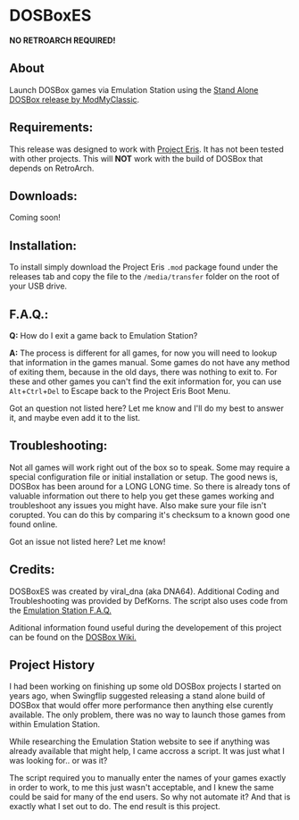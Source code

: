 # DOSBoxES

**NO RETROARCH REQUIRED!**

## About

Launch DOSBox games via Emulation Station using the [Stand Alone DOSBox release by ModMyClassic](https://classicmodscloud.com/project_eris/mods/1.0.0/dosbox_0.7.4_SONYPSC-cfb0146.mod).


## Requirements:

This release was designed to work with [Project Eris](https://modmyclassic.com/project-eris/). It has not been tested with other projects. This will **NOT** work with the build of DOSBox that depends on RetroArch.

## Downloads:

Coming soon!

## Installation:

To install simply download the Project Eris `.mod` package found under the releases tab and copy the file to the `/media/transfer` folder on the root of your USB drive.

## F.A.Q.:

**Q:** How do I exit a game back to Emulation Station?

**A:** The process is different for all games, for now you will need to lookup that information in the games manual. Some games do not have any method of exiting them, because in the old days, there was nothing to exit to. For these and other games you can't find the exit information for, you can use `Alt`+`Ctrl`+`Del` to Escape back to the Project Eris Boot Menu.

Got an question not listed here? Let me know and I'll do my best to answer it, and maybe even add it to the list.

## Troubleshooting:

Not all games will work right out of the box so to speak. Some may require a special configuration file or initial installation or setup. The good news is, DOSBox has been around for a LONG LONG time. So there is already tons of valuable information out there to help you get these games working and troubleshoot any issues you might have. Also make sure your file isn't corupted. You can do this by comparing it's checksum to a known good one found online.

Got an issue not listed here? Let me know!

## Credits:

DOSBoxES was created by viral_dna (aka DNA64). 
Additional Coding and Troubleshooting was provided by DefKorns.
The script also uses code from the [Emulation Station F.A.Q.](https://emulationstation.org/faq.html)

Aditional information found useful during the developement of this project can be found on the [DOSBox Wiki.](https://www.dosbox.com/wiki/Usage)

## Project History

I had been working on finishing up some old DOSBox projects I started on years ago, when Swingflip suggested releasing a stand alone build of DOSBox that would offer more performance then anything else curently available. The only problem, there was no way to launch those games from within Emulation Station. 

While researching the Emulation Station website to see if anything was already available that might help, I came accross a script. It was just what I was looking for.. or was it?

The script required you to manually enter the names of your games exactly in order to work, to me this just wasn't acceptable, and I knew the same could be said for many of the end users. So why not automate it? And that is exactly what I set out to do. The end result is this project.
